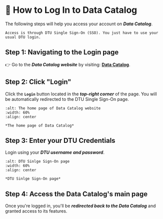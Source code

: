 # 🔐 How to Log In to Data Catalog

The following steps will help you access your account on ***Data Catalog***.

```{Note}
Access is through DTU Single Sign-On (SSO). You just have to use your usual DTU login.
```

## Step 1: Navigating to the Login page
👉 Go to the ***Data Catalog website*** by visiting: [**Data Catalog**](https://datacatalog.biosustain.dtu.dk/).


## Step 2: Click "Login" 
Click the **`Login`** button located in the ***top-right corner*** of the page. 
You will be automatically redirected to the DTU Single Sign-On page.

```{figure} ../_static/images/Login.png
:alt: The home page of Data Catalog website
:width: 60%
:align: center

*The home page of Data Catalog*
```

## Step 3: Enter your DTU Credentials
Login using your ***DTU username and password***.

```{figure} ../_static/images/dtu_login.png
:alt: DTU Sinlge Sign-On page
:width: 60%
:align: center

*DTU Sinlge Sign-On page*
```

## Step 4: Access the Data Catalog's main page

Once you're logged in, you'll be ***redirected back to the Data Catalog*** and granted access to its features.